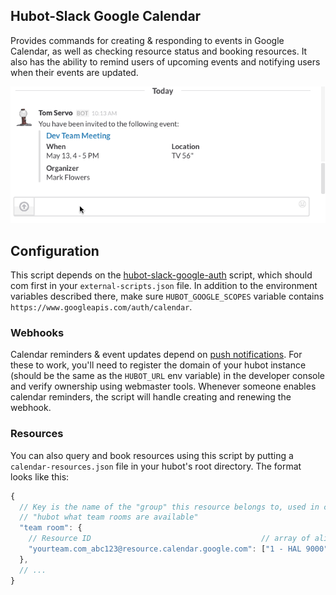 ## Hubot-Slack Google Calendar

Provides commands for creating & responding to events in Google Calendar, as well as checking resource status and booking resources. It also has the ability to remind users of upcoming events and notifying users when their events are updated.

![](servo-calendar.gif)

## Configuration

This script depends on the [hubot-slack-google-auth](https://github.com/Skookum/hubot-slack-google-auth) script, which should com first in your `external-scripts.json` file. In addition to the environment variables described there, make sure `HUBOT_GOOGLE_SCOPES` variable contains `https://www.googleapis.com/auth/calendar`.

### Webhooks

Calendar reminders & event updates depend on [push notifications](https://developers.google.com/google-apps/calendar/v3/push). For these to work, you'll need to register the domain of your hubot instance (should be the same as the `HUBOT_URL` env variable) in the developer console and verify ownership using webmaster tools. Whenever someone enables calendar reminders, the script will handle creating and renewing the webhook.

### Resources

You can also query and book resources using this script by putting a `calendar-resources.json` file in your hubot's root directory. The format looks like this:

```js
{
  // Key is the name of the "group" this resource belongs to, used in commands like:
  // "hubot what team rooms are available"
  "team room": {
    // Resource ID                                      // array of aliases for this resource
    "yourteam.com_abc123@resource.calendar.google.com": ["1 - HAL 9000", "team room 1", "team room one", "tr1", "tr 1"]
  },
  // ...
}
```